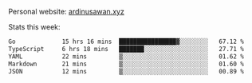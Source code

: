Personal website: [ardinusawan.xyz](https://ardinusawan.xyz)

Stats this week:
<!--START_SECTION:waka-->

```txt
Go             15 hrs 16 mins  ████████████████▓░░░░░░░░   67.12 %
TypeScript     6 hrs 18 mins   ███████░░░░░░░░░░░░░░░░░░   27.71 %
YAML           22 mins         ▒░░░░░░░░░░░░░░░░░░░░░░░░   01.62 %
Markdown       21 mins         ▒░░░░░░░░░░░░░░░░░░░░░░░░   01.60 %
JSON           12 mins         ▒░░░░░░░░░░░░░░░░░░░░░░░░   00.89 %
```

<!--END_SECTION:waka-->
